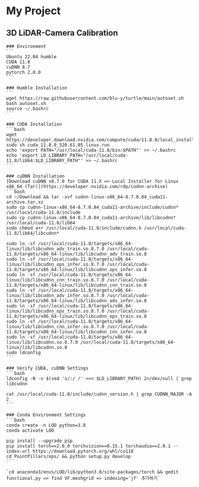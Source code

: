 # My Project

## 3D LiDAR-Camera Calibration

    ### Environment
    ```
    Ubuntu 22.04 humble
    CUDA 11.8
    cuDNN 8.7
    pytorch 2.0.0
    ```

    ### Humble Installation
    ```
    wget https://raw.githubusercontent.com/blu-y/turtle/main/autoset.sh
    bash autoset.sh
    source ~/.bashrc
    ```

    ### CUDA Installation
    ```bash
    wget https://developer.download.nvidia.com/compute/cuda/11.8.0/local_installers/cuda_11.8.0_520.61.05_linux.run
    sudo sh cuda_11.8.0_520.61.05_linux.run
    echo 'export PATH="/usr/local/cuda-11.8/bin:$PATH"' >> ~/.bashrc
    echo 'export LD_LIBRARY_PATH="/usr/local/cuda-11.8/lib64:$LD_LIBRARY_PATH"' >> ~/.bashrc
    ```

    ### cuDNN Installation
    [Download cuDNN v8.7.0 for CUDA 11.X => Local Installer for Linux x86_64 (Tar)](https://developer.nvidia.com/rdp/cudnn-archive)
    ```bash
    cd ~/Download && tar -xvf cudnn-linux-x86_64-8.7.0.84_cuda11-archive.tar.xz
    sudo cp cudnn-linux-x86_64-8.7.0.84_cuda11-archive/include/cudnn* /usr/local/cuda-11.8/include
    sudo cp cudnn-linux-x86_64-8.7.0.84_cuda11-archive/lib/libcudnn* /usr/local/cuda-11.8/lib64
    sudo chmod a+r /usr/local/cuda-11.8/include/cudnn.h /usr/local/cuda-11.8/lib64/libcudnn*

    sudo ln -sf /usr/local/cuda-11.8/targets/x86_64-linux/lib/libcudnn_adv_train.so.8.7.0 /usr/local/cuda-11.8/targets/x86_64-linux/lib/libcudnn_adv_train.so.8
    sudo ln -sf /usr/local/cuda-11.8/targets/x86_64-linux/lib/libcudnn_ops_infer.so.8.7.0 /usr/local/cuda-11.8/targets/x86_64-linux/lib/libcudnn_ops_infer.so.8
    sudo ln -sf /usr/local/cuda-11.8/targets/x86_64-linux/lib/libcudnn_cnn_train.so.8.7.0 /usr/local/cuda-11.8/targets/x86_64-linux/lib/libcudnn_cnn_train.so.8
    sudo ln -sf /usr/local/cuda-11.8/targets/x86_64-linux/lib/libcudnn_adv_infer.so.8.7.0 /usr/local/cuda-11.8/targets/x86_64-linux/lib/libcudnn_adv_infer.so.8
    sudo ln -sf /usr/local/cuda-11.8/targets/x86_64-linux/lib/libcudnn_ops_train.so.8.7.0 /usr/local/cuda-11.8/targets/x86_64-linux/lib/libcudnn_ops_train.so.8
    sudo ln -sf /usr/local/cuda-11.8/targets/x86_64-linux/lib/libcudnn_cnn_infer.so.8.7.0 /usr/local/cuda-11.8/targets/x86_64-linux/lib/libcudnn_cnn_infer.so.8
    sudo ln -sf /usr/local/cuda-11.8/targets/x86_64-linux/lib/libcudnn.so.8.7.0 /usr/local/cuda-11.8/targets/x86_64-linux/lib/libcudnn.so.8
    sudo ldconfig
    ```

    ### Verify CUDA, cuDNN Settings
    ```bash
    ldconfig -N -v $(sed 's/:/ /' <<< $LD_LIBRARY_PATH) 2>/dev/null | grep libcudnn

    cat /usr/local/cuda-11.8/include/cudnn_version.h | grep CUDNN_MAJOR -A 2
    ```

    ### Conda Environment Settings
    ```bash
    conda create -n LOD python=3.8
    conda activate LOD

    pip install --upgrade pip
    pip install torch==2.0.0 torchvision==0.15.1 torchaudio==2.0.1 --index-url https://download.pytorch.org/whl/cu118
    cd PointPillars/ops/ && python setup.py develop
    ```

    `cd anaconda3/envs/LOD/lib/python3.8/site-packages/torch && gedit functional.py => find VF.meshgrid => indexing='jf' 추가하기`
